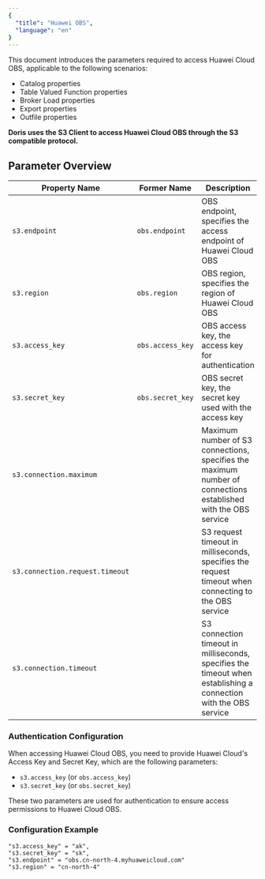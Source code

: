 ```yaml
---
{
  "title": "Huawei OBS",
  "language": "en"
}
---
```


<!--
Licensed to the Apache Software Foundation (ASF) under one
or more contributor license agreements.  See the NOTICE file
distributed with this work for additional information
regarding copyright ownership.  The ASF licenses this file
to you under the Apache License, Version 2.0 (the
"License"); you may not use this file except in compliance
with the License.  You may obtain a copy of the License at

  http://www.apache.org/licenses/LICENSE-2.0

Unless required by applicable law or agreed to in writing,
software distributed under the License is distributed on an
"AS IS" BASIS, WITHOUT WARRANTIES OR CONDITIONS OF ANY
KIND, either express or implied.  See the License for the
specific language governing permissions and limitations
under the License.
-->

This document introduces the parameters required to access Huawei Cloud OBS, applicable to the following scenarios:

- Catalog properties
- Table Valued Function properties
- Broker Load properties
- Export properties
- Outfile properties

**Doris uses the S3 Client to access Huawei Cloud OBS through the S3 compatible protocol.**

## Parameter Overview

| Property Name                     | Former Name      | Description                                | Default | Required |
|-----------------------------------|------------------|--------------------------------------------|---------|----------|
| `s3.endpoint`                     | `obs.endpoint`   | OBS endpoint, specifies the access endpoint of Huawei Cloud OBS |         | Yes      |
| `s3.region`                       | `obs.region`     | OBS region, specifies the region of Huawei Cloud OBS |         | No       |
| `s3.access_key`                   | `obs.access_key` | OBS access key, the access key for authentication |         | Yes      |
| `s3.secret_key`                   | `obs.secret_key` | OBS secret key, the secret key used with the access key |         | Yes      |
| `s3.connection.maximum`           |                  | Maximum number of S3 connections, specifies the maximum number of connections established with the OBS service | `50`    | No       |
| `s3.connection.request.timeout`   |                  | S3 request timeout in milliseconds, specifies the request timeout when connecting to the OBS service | `3000`  | No       |
| `s3.connection.timeout`           |                  | S3 connection timeout in milliseconds, specifies the timeout when establishing a connection with the OBS service | `1000`  | No       |

### Authentication Configuration

When accessing Huawei Cloud OBS, you need to provide Huawei Cloud's Access Key and Secret Key, which are the following parameters:

- `s3.access_key` (or `obs.access_key`)
- `s3.secret_key` (or `obs.secret_key`)

These two parameters are used for authentication to ensure access permissions to Huawei Cloud OBS.

### Configuration Example

```plaintext:
"s3.access_key" = "ak",
"s3.secret_key" = "sk",
"s3.endpoint" = "obs.cn-north-4.myhuaweicloud.com"
"s3.region" = "cn-north-4"
```

